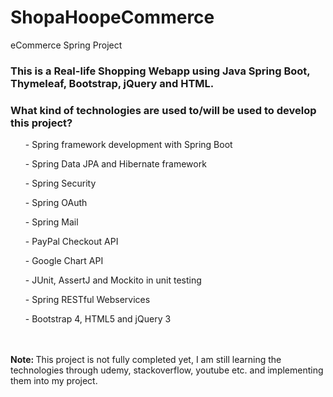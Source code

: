 # ShopaHoopeCommerce
eCommerce Spring Project

<h3> This is a Real-life Shopping Webapp using Java Spring Boot, Thymeleaf, Bootstrap, jQuery and HTML. </h3>

<h3> What kind of technologies are used to/will be used to develop this project? </h3>

<body>
<ul>

<il>- Spring framework development with Spring Boot</il>

<il>- Spring Data JPA and Hibernate framework</il>

<il>- Spring Security</il>

<il>- Spring OAuth</il>

<il>- Spring Mail</il>

<il>- PayPal Checkout API</il>

<il>- Google Chart API</il>

<il>- JUnit, AssertJ and Mockito in unit testing</il>

<il>- Spring RESTful Webservices</il>

<il>- Bootstrap 4, HTML5 and jQuery 3</il>

</ul>
  
  <br> </br>
  <b>Note: </b>This project is not fully completed yet, I am still learning the technologies through udemy, stackoverflow, youtube etc. and implementing them into my project.

</body>
